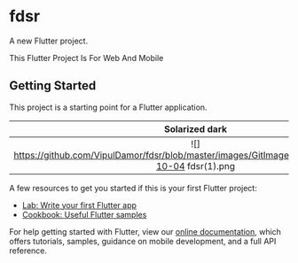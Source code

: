 # fdsr

A new Flutter project.

This Flutter Project Is For Web And Mobile



## Getting Started



This project is a starting point for a Flutter application.

Solarized dark             |  Solarized Ocean
:-------------------------:|:-------------------------:
![] https://github.com/VipulDamor/fdsr/blob/master/images/GitImages/Screenshot_2021-10-04 fdsr(1).png  |  ![](<img src="https://github.com/VipulDamor/fdsr/blob/master/images/GitImages/Screenshot_2021-10-04 fdsr(2).png )



A few resources to get you started if this is your first Flutter project:

- [Lab: Write your first Flutter app](https://flutter.dev/docs/get-started/codelab)
- [Cookbook: Useful Flutter samples](https://flutter.dev/docs/cookbook)

For help getting started with Flutter, view our
[online documentation](https://flutter.dev/docs), which offers tutorials,
samples, guidance on mobile development, and a full API reference.
